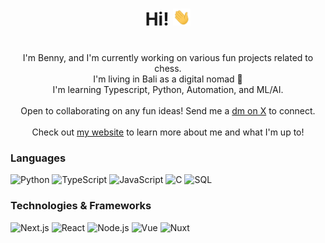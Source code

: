 <h1 align="center">Hi! <img src="https://github.com/bennyrubanov/bennyrubanov/blob/main/238178097-766d336d-b87d-44ba-807c-c51de2bc6b4d.gif" width="28px" alt="👋"></h1>

<p align="center">
    <br>
        I'm Benny, and I'm currently working on various fun projects related to chess.<br>
        I'm living in Bali as a digital nomad 🌴<br>
        I'm learning Typescript, Python, Automation, and ML/AI.<br><br>
        Open to collaborating on any fun ideas! Send me a <a href="https://twitter.com/BennyRubanov">dm on X</a> to connect.<br>
    <br>
    Check out <a href="bennyrubanov.com">my website</a> to learn more about me and what I'm up to!
</p>

### Languages
![Python](https://img.shields.io/badge/python-black?style=for-the-badge&logo=python)
![TypeScript](https://img.shields.io/badge/typescript-black?style=for-the-badge&logo=typescript)
![JavaScript](https://img.shields.io/badge/javascript-black?style=for-the-badge&logo=javascript)
![C](https://img.shields.io/badge/c-black?style=for-the-badge&logo=c)
![SQL](https://img.shields.io/badge/sql-black?style=for-the-badge&logo=mysql)

### Technologies & Frameworks
![Next.js](https://img.shields.io/badge/next.js-000000?style=for-the-badge&logo=nextdotjs&logoColor=white)
![React](https://img.shields.io/badge/react-black?style=for-the-badge&logo=react)
![Node.js](https://img.shields.io/badge/node.js-000000?style=for-the-badge&logo=nodedotjs&logoColor=white)
![Vue](https://img.shields.io/badge/vue-black?style=for-the-badge&logo=react)
![Nuxt](https://img.shields.io/badge/nuxt.js-000000?style=for-the-badge&logo=nuxtdotjs)

<!--
**bennyrubanov/bennyrubanov** is a ✨ _special_ ✨ repository because its `README.md` (this file) appears on your GitHub profile.

Here are some ideas to get you started:

- 🔭 I’m currently working on ...
- 🌱 I’m currently learning ...
- 👯 I’m looking to collaborate on ...
- 🤔 I’m looking for help with ...
- 💬 Ask me about ...
- 📫 How to reach me: ...
- 😄 Pronouns: ...
- ⚡ Fun fact: ...
-->
